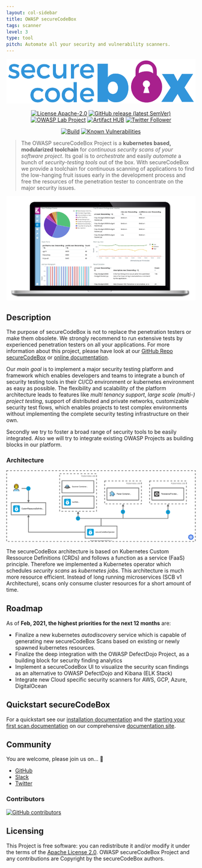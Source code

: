 ```yaml
---
layout: col-sidebar
title: OWASP secureCodeBox
tags: scanner
level: 3
type: tool
pitch: Automate all your security and vulnerability scanners.
---
```


![logo](assets/images/logo.png "Logo secureCodeBox")

<p align="center">
  <a href="https://opensource.org/licenses/Apache-2.0"><img alt="License Apache-2.0" src="https://img.shields.io/badge/License-Apache%202.0-blue.svg"></a>
  <a href="https://github.com/secureCodeBox/secureCodeBox/releases/latest"><img alt="GitHub release (latest SemVer)" src="https://img.shields.io/github/v/release/secureCodeBox/secureCodeBox?sort=semver"></a>
  <a href="https://owasp.org/www-project-securecodebox/"><img alt="OWASP Lab Project" src="https://img.shields.io/badge/owasp-lab%20project-yellow"></a>
  <a href="https://artifacthub.io/packages/search?repo=securecodebox"><img alt="Artifact HUB" src="https://img.shields.io/endpoint?url=https://artifacthub.io/badge/repository/secureCodeBox"></a>
  <a href="https://twitter.com/securecodebox"><img alt="Twitter Follower" src="https://img.shields.io/twitter/follow/securecodebox?style=flat&color=blue&logo=twitter"></a>
</p>
<p align="center">
  <a href="https://github.com/secureCodeBox/secureCodeBox/actions?query=workflow%3ACI"><img alt="Build" src="https://github.com/secureCodeBox/secureCodeBox/workflows/CI/badge.svg"></a>
  <a href="https://snyk.io/test/github/secureCodeBox/secureCodeBox/"><img alt="Known Vulnerabilities" src="https://snyk.io/test/github/secureCodeBox/secureCodeBox/badge.svg"></a>
</p>

> The OWASP secureCodeBox Project is a **kubernetes based, modularized toolchain** for _continuous security scans of your software project_. Its goal is to _orchestrate_ and easily _automate_ a bunch of _security-testing tools_ out of the box. With secureCodeBox we provide a toolchain for continuous scanning of applications to find the low-hanging fruit issues early in the development process and free the resources of the penetration tester to concentrate on the major security issues.

![laptop with dashboard](assets/images/laptop_with_dashboard.png "Example dashboard")

## Description

The purpose of secureCodeBox is not to replace the penetration testers or make them obsolete. We strongly recommend to run extensive tests by experienced penetration testers on all your applications. For more information about this project, please have look at our [GitHub Repo secureCodeBox][scb-github] or [online documentation][scb-documentation].

Our _main goal_ is to implement a major security testing platform and framework which enables developers and teams to integrate a bunch of security testing tools in their CI/CD environment or kubernetes environment as easy as possible. The flexibility and scalability of the platform architecture leads to features like _multi tenancy support_, _large scale (multi-) project testing_, support of distributed and private networks, customizable security test flows, which enables projects to test complex environments without implementing the complete security testing infrastructure on their own.

Secondly we try to foster a broad range of security tools to be easily integrated. Also we will try to integrate existing OWASP Projects as building blocks in our platform.

### Architecture

![SCBv2 Architecture Overview](assets/images/scbv2-architecture.svg "SCBv2 Architecture Overview")

The secureCodeBox architecture is based on Kubernetes Custom Ressource Definitions (CRDs) and follows a function as a service (FaaS) principle. Therefore we implemented a Kubernetes operator which schedules _security scans_ as _kubernetes jobs_. This architecture is much more resource efficient. Instead of long running microservices (SCB v1 Architecture), scans only consume cluster resources for a short amount of time.  

## Roadmap

As of **Feb, 2021, the highest priorities for the next 12 months** are:

- Finalize a new kubernetes *autodiscovery* service which is capable of generating new secureCodeBox Scans based on existing or newly spawned kubernetes resources.
- Finalize the deep integration with the OWASP DefectDojo Project, as a building block for security finding analytics
- Implement a  secureCodeBox UI to visualize the security scan findings as an alternative to OWASP DefectDojo and Kibana (ELK Stack)
- Integrate new Cloud specific security scanners for AWS, GCP, Azure, DigitalOcean

## Quickstart secureCodeBox

For a quickstart see our [installation documentation][scb-installation-doc] and the [starting your first scan documentation][scb-starting-scan-doc] on our comprehensive [documentation site][scb-documentation].

## Community

You are welcome, please join us on... 👋

- [GitHub][scb-github]
- [Slack][scb-slack]
- [Twitter][scb-twitter]

### Contributors

[![GitHub contributors](https://img.shields.io/github/contributors/secureCodeBox/secureCodeBox.svg)](https://github.com/secureCodeBox/secureCodeBox/graphs/contributors)

## Licensing

This Project is free software: you can redistribute it and/or modify it under the terms of the [Apache License 2.0](https://github.com/secureCodeBox/secureCodeBox/blob/master/LICENSE). OWASP secureCodeBox Project and any contributions are Copyright by the secureCodeBox authors.

[scb-website]: https://www.securecodebox.io/
[scb-documentation]: https://docs.securecodebox.io/
[scb-installation-doc]: https://docs.securecodebox.io/docs/getting-started/installation
[scb-starting-scan-doc]: https://docs.securecodebox.io/docs/getting-started/first-scans
[scb-website-integrations]: https://docs.securecodebox.io/docs/scanners
[scb-github]: https://github.com/secureCodeBox/secureCodeBox
[scb-twitter]: https://twitter.com/secureCodeBox
[scb-slack]: https://join.slack.com/t/securecodebox/shared_invite/enQtNDU3MTUyOTM0NTMwLTBjOWRjNjVkNGEyMjQ0ZGMyNDdlYTQxYWQ4MzNiNGY3MDMxNThkZjJmMzY2NDRhMTk3ZWM3OWFkYmY1YzUxNTU
[scb-license]: https://github.com/secureCodeBox/secureCodeBox/blob/master/LICENSE


